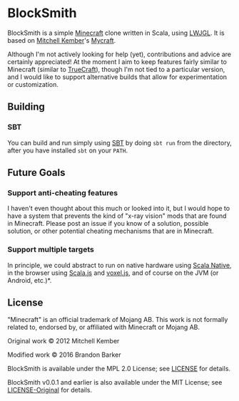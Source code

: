 # BlockSmith

BlockSmith is a simple [Minecraft](https://minecraft.net) clone written in Scala, using [LWJGL](https://www.lwjgl.org). It is based on [Mitchell Kember](https://github.com/mk12)'s [Mycraft](https://github.com/bbarker/mycraft).

Although I'm not actively looking for help (yet), contributions and advice are certainly appreciated! At the moment I aim to keep features fairly similar to Minecraft (similar to [TrueCraft](https://truecraft.io/)), though I'm not tied to a particular version, and I would like to support alternative builds that allow for experimentation or customization.

## Building

### SBT

You can build and run simply using [SBT](http://www.scala-sbt.org/) by doing `sbt run` from the directory, after you have installed `sbt` on your `PATH`.


## Future Goals

### Support anti-cheating features

I haven't even thought about this much or looked into it, but I would hope to have a system that prevents the kind of "x-ray vision" mods that are found in Minecraft. Please post an issue if you know of a solution, possible solution, or other potential cheating mechanisms that are in Minecraft.

### Support multiple targets

In principle, we could abstract to run on native hardware using [Scala Native](http://www.scala-native.org/), in the browser using [Scala.js](https://www.scala-js.org/) and [voxel.js](http://voxeljs.com/), and of course on the JVM (or Android, etc.)*. 

## License

"Minecraft" is an official trademark of Mojang AB. This work is not formally related to, endorsed by, or affiliated with Minecraft or Mojang AB.

Original work © 2012 Mitchell Kember

Modified work © 2016 Brandon Barker

BlockSmith is available under the MPL 2.0 License; see [LICENSE](LICENSE.md) for details.

BlockSmith v0.0.1 and earlier is also available under the MIT License; see [LICENSE-Original](LICENSE-Original.md) for details.
